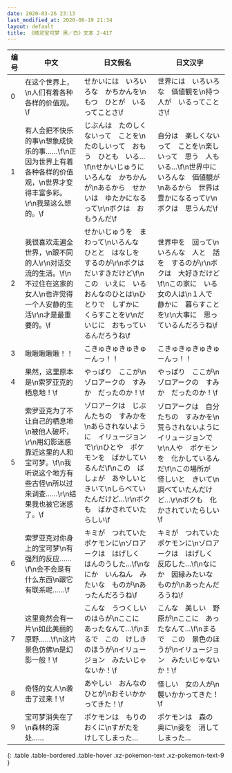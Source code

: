 ```yaml
---
date: 2020-03-26 23:13
last_modified_at: 2020-08-19 21:34
layout: default
title: 《精灵宝可梦 黑／白》文本 2-417
---
```

| 编号 | 中文 | 日文假名 | 日文汉字 |
| ---- | ---- | ---- | --- |
| 0 | 在这个世界上，\n人们有着各种各样的价值观。\f | せかいには　いろいろな　かちかんを\nもつ　ひとが　いるってことさ\f | 世界には　いろいろな　価値観を\n持つ　人が　いるってことさ\f |
| 1 | 有人会把不快乐的事\n想象成快乐的事……\f\n正因为世界上有着各种各样的价值观，\n世界才变得丰富多彩。\r\n我是这么想的。\f | じぶんは　たのしくないって　ことを\nたのしいって　おもう　ひとも　いる…\f\nせかいじゅうに　いろんな　かちかんが\nあるから　せかいは　ゆたかになるって\r\nボクは　おもうんだ\f | 自分は　楽しくないって　ことを\n楽しいって　思う　人も　いる…\f\n世界中に　いろんな　価値観が\nあるから　世界は　豊かになるって\r\nボクは　思うんだ\f |
| 2 | 我很喜欢走遍全世界，\n跟不同的人\r\n对话交流的生活。\f\n不过住在这家的女人\n也许觉得一个人安静的生活\r\n才是最重要的。\f | せかいじゅうを　まわって\nいろんな　ひとと　はなしを　するのが\r\nボクは　だいすきだけど\f\nこの　いえに　いる　おんなのひとは\nひとりで　しずかに　くらすことを\r\nだいじに　おもっているんだろうね\f | 世界中を　回って\nいろんな　人と　話を　するのが\r\nボクは　大好きだけど\f\nこの家に　いる　女の人は\n１人で　静かに　暮らすことを\r\n大事に　思っているんだろうね\f |
| 3 | 啾啾啾啾啾！！ | こきゅきゅきゅきゅーんっ！！ | こきゅきゅきゅきゅーんっ！！ |
| 4 | 果然，这里原本是\n索罗亚克的栖息地！\f | やっぱり　ここが\nゾロアークの　すみか　だったのか！\f | やっぱり　ここが\nゾロアークの　すみか　だったのか！\f |
| 5 | 索罗亚克为了不让自己的栖息地\n被他人破坏，\r\n用幻影迷惑靠近这里的人和宝可梦。\f\n我听说这个地方有些古怪\n所以过来调查……\r\n结果我也被它迷惑了。\f | ゾロアークは　じぶんたちの　すみかを\nあらされないように　イリュージョンで\r\nひとや　ポケモンを　ばかしているんだ\f\nこの　ばしょが　あやしいと　きいて\nしらべていたんだけど…\r\nボクも　ばかされていたらしい\f | ゾロアークは　自分たちの　すみかを\n荒らされないように　イリュージョンで\r\n人や　ポケモンを　化かしているんだ\f\nこの場所が　怪しいと　きいて\n調べていたんだけど…\r\nボクも　化かされていたらしい\f |
| 6 | 索罗亚克对你身上的宝可梦\n有强烈的反应……\f\n会不会是有什么东西\n跟它有联系呢……\f | キミが　つれていた　ポケモンに\nゾロアークは　はげしく　はんのうした…\f\nなにか　いんねん　みたいな　ものが\nあったんだろうね\f | キミが　つれていた　ポケモンに\nゾロアークは　はげしく　反応した…\f\nなにか　因縁みたいな　ものが\nあったんだろうね\f |
| 7 | 这里竟然会有一片\n如此美丽的原野……\f\n这片景色仿佛\n是幻影一般！\f | こんな　うつくしい　のはらが\nここに　あったなんて…\f\nまるで　この　けしきのほうが\nイリュージョン　みたいじゃないか！\f | こんな　美しい　野原が\nここに　あったなんて…\f\nまるで　この　景色のほうが\nイリュージョン　みたいじゃないか！\f |
| 8 | 奇怪的女人\n袭击了过来！\f | あやしい　おんなのひとが\nおそいかかってきた！\f | 怪しい　女の人が\n襲いかかってきた！\f |
| 9 | 宝可梦消失在了\n森林的深处…… | ポケモンは　もりの　おくに\nすがたを　けしてしまった… | ポケモンは　森の　奥に\n姿を　消してしまった… |
{: .table .table-bordered .table-hover .xz-pokemon-text .xz-pokemon-text-9 }